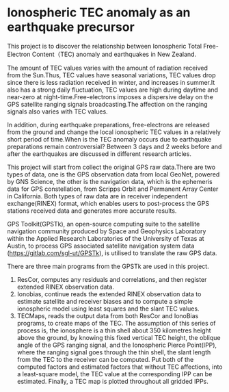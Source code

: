 # Ionospheric TEC anomaly as an earthquake precursor
This project is to discover the relationship between Ionospheric Total Free-Electron Content（TEC) anomaly and earthquakes in New Zealand.

The amount of TEC values varies with the amount of radiation received from the Sun.Thus, TEC values have seasonal variations, TEC values drop since there is less radiation received in winter, and increases in summer.It also has a strong daily fluctuation, TEC values are high during daytime and near-zero at night-time.Free-electrons imposes a dispersive delay on the GPS satellite ranging signals broadcasting.The affection on the ranging signals also varies with TEC values.

In addition, during earthquake preparations, free-electrons are released from the ground and change the local ionospheric TEC values in a relatively short period of time.When is the TEC anomaly occurs due to earthquake preparations remain controversial? Between 3 days and 2 weeks before and after the earthquakes are discussed in different research articles.

This project will start from collect the original GPS raw data.There are two types of data, one is the GPS observation data from local GeoNet, powered by GNS Science, the other is the navigation data, which is the ephemeris data for GPS constellation, from Scripps Orbit and Permanent Array Center in California. 
Both types of raw data are in receiver independent exchange(RINEX) format, which enables users to post-process the GPS stations received data and generates more accurate results.

GPS Toolkit(GPSTk), an open-source computing suite to the satellite navigation community produced by Space and Geophysics Laboratory within the Applied Research Laboratories of the University of Texas at Austin, to process GPS associated satellite navigation system data (https://gitlab.com/sgl-ut/GPSTk), is utilised to translate the raw GPS data.

There are three main programs from the GPSTk are used in this project.
1. ResCor, computes any residuals and correlations, and then register extended RINEX observation data.
2. Ionobias, continue reads the extended RINEX observation data to estimate satellite and receiver biases and to compute a simple ionospheric model using least squares and the slant TEC values.
3. TECMaps, reads the output data from both ResCor and IonoBias programs, to create maps of the TEC.
The assumption of this series of process is, the ionosphere is a thin shell about 350 kilometres height above the ground, by knowing this fixed vertical TEC height, the oblique angle of the GPS ranging signal, and the Ionospheric Pierce Point(IPP), where the ranging signal goes through the thin shell, the slant length from the TEC to the receiver can be computed. Put both of the computed factors and estimated factors that without TEC affections, into a least-square model, the TEC value at the corresponding IPP can be estimated. Finally, a TEC map is plotted throughout all gridded IPPs.
